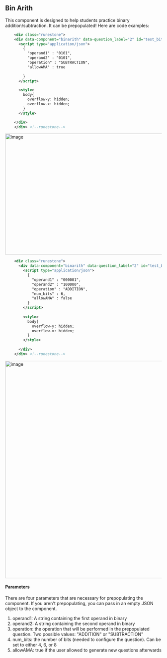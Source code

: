 <h2>Bin Arith</h2>

This component is designed to help students practice binary addition/subtraction. It can be prepopulated! Here are code examples:

```xml
    <div class="runestone">
    <div data-component="binarith" data-question_label="2" id="test_bitwise_arithmetic">
      <script type="application/json">
        {
          "operand1" : "0101",
          "operand2" : "0101",
          "operation" : "SUBTRACTION",
          "allowAMA" : true
          
        }
      </script>

      <style>
        body{
          overflow-y: hidden;
          overflow-x: hidden;
        }
      </style>

    </div>
    </div> <!--runestone-->
```

<img width="690" height="388" alt="image" src="https://github.com/user-attachments/assets/16696ca9-2eb0-42a1-a490-f44af617a121" />

```xml
    <div class="runestone">
      <div data-component="binarith" data-question_label="2" id="test_bitwise_arithmetic">
        <script type="application/json">
          {
            "operand1" : "000001",
            "operand2" : "100000",
            "operation" : "ADDITION",
            "num_bits" : 6,
            "allowAMA" : false
          }
        </script>
    
        <style>
          body{
            overflow-y: hidden;
            overflow-x: hidden;
          }
        </style>
    
      </div>
    </div> <!--runestone-->
```
<img width="690" height="697" alt="image" src="https://github.com/user-attachments/assets/2b7582d4-c8df-4816-98de-f87e389580a5" />

<h4> Parameters</h4>
There are four parameters that are necessary for prepopulating the component. If you aren't prepopulating, you can pass in an empty JSON object to the component.

<ol>
  <li>operand1: A string containing the first operand in binary</li>
  <li>operand2: A string containing the second operand in binary</li>
  <li>operation: the operation that will be performed in the prepopulated question. Two possible values: "ADDITION" or "SUBTRACTION" </li>
  <li>num_bits: the number of bits (needed to configure the question). Can be set to either 4, 6, or 8 </li>
  <li>allowAMA: true if the user allowed to generate new questions afterwards</li>
</ol>

